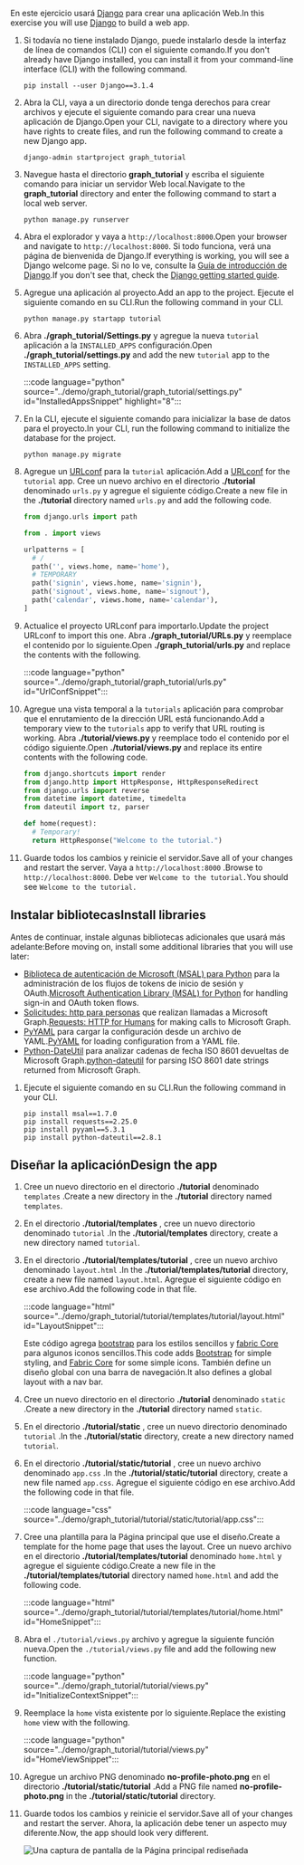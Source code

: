 <!-- markdownlint-disable MD002 MD041 -->

<span data-ttu-id="fa0af-101">En este ejercicio usará [Django](https://www.djangoproject.com/) para crear una aplicación Web.</span><span class="sxs-lookup"><span data-stu-id="fa0af-101">In this exercise you will use [Django](https://www.djangoproject.com/) to build a web app.</span></span>

1. <span data-ttu-id="fa0af-102">Si todavía no tiene instalado Django, puede instalarlo desde la interfaz de línea de comandos (CLI) con el siguiente comando.</span><span class="sxs-lookup"><span data-stu-id="fa0af-102">If you don't already have Django installed, you can install it from your command-line interface (CLI) with the following command.</span></span>

    ```Shell
    pip install --user Django==3.1.4
    ```

1. <span data-ttu-id="fa0af-103">Abra la CLI, vaya a un directorio donde tenga derechos para crear archivos y ejecute el siguiente comando para crear una nueva aplicación de Django.</span><span class="sxs-lookup"><span data-stu-id="fa0af-103">Open your CLI, navigate to a directory where you have rights to create files, and run the following command to create a new Django app.</span></span>

    ```Shell
    django-admin startproject graph_tutorial
    ```

1. <span data-ttu-id="fa0af-104">Navegue hasta el directorio **graph_tutorial** y escriba el siguiente comando para iniciar un servidor Web local.</span><span class="sxs-lookup"><span data-stu-id="fa0af-104">Navigate to the **graph_tutorial** directory and enter the following command to start a local web server.</span></span>

    ```Shell
    python manage.py runserver
    ```

1. <span data-ttu-id="fa0af-105">Abra el explorador y vaya a `http://localhost:8000`.</span><span class="sxs-lookup"><span data-stu-id="fa0af-105">Open your browser and navigate to `http://localhost:8000`.</span></span> <span data-ttu-id="fa0af-106">Si todo funciona, verá una página de bienvenida de Django.</span><span class="sxs-lookup"><span data-stu-id="fa0af-106">If everything is working, you will see a Django welcome page.</span></span> <span data-ttu-id="fa0af-107">Si no lo ve, consulte la [Guía de introducción de Django](https://www.djangoproject.com/start/).</span><span class="sxs-lookup"><span data-stu-id="fa0af-107">If you don't see that, check the [Django getting started guide](https://www.djangoproject.com/start/).</span></span>

1. <span data-ttu-id="fa0af-108">Agregue una aplicación al proyecto.</span><span class="sxs-lookup"><span data-stu-id="fa0af-108">Add an app to the project.</span></span> <span data-ttu-id="fa0af-109">Ejecute el siguiente comando en su CLI.</span><span class="sxs-lookup"><span data-stu-id="fa0af-109">Run the following command in your CLI.</span></span>

    ```Shell
    python manage.py startapp tutorial
    ```

1. <span data-ttu-id="fa0af-110">Abra **./graph_tutorial/Settings.py** y agregue la nueva `tutorial` aplicación a la `INSTALLED_APPS` configuración.</span><span class="sxs-lookup"><span data-stu-id="fa0af-110">Open **./graph_tutorial/settings.py** and add the new `tutorial` app to the `INSTALLED_APPS` setting.</span></span>

    :::code language="python" source="../demo/graph_tutorial/graph_tutorial/settings.py" id="InstalledAppsSnippet" highlight="8":::

1. <span data-ttu-id="fa0af-111">En la CLI, ejecute el siguiente comando para inicializar la base de datos para el proyecto.</span><span class="sxs-lookup"><span data-stu-id="fa0af-111">In your CLI, run the following command to initialize the database for the project.</span></span>

    ```Shell
    python manage.py migrate
    ```

1. <span data-ttu-id="fa0af-112">Agregue un [URLconf](https://docs.djangoproject.com/en/3.0/topics/http/urls/) para la `tutorial` aplicación.</span><span class="sxs-lookup"><span data-stu-id="fa0af-112">Add a [URLconf](https://docs.djangoproject.com/en/3.0/topics/http/urls/) for the `tutorial` app.</span></span> <span data-ttu-id="fa0af-113">Cree un nuevo archivo en el directorio **./tutorial** denominado `urls.py` y agregue el siguiente código.</span><span class="sxs-lookup"><span data-stu-id="fa0af-113">Create a new file in the **./tutorial** directory named `urls.py` and add the following code.</span></span>

    ```python
    from django.urls import path

    from . import views

    urlpatterns = [
      # /
      path('', views.home, name='home'),
      # TEMPORARY
      path('signin', views.home, name='signin'),
      path('signout', views.home, name='signout'),
      path('calendar', views.home, name='calendar'),
    ]
    ```

1. <span data-ttu-id="fa0af-114">Actualice el proyecto URLconf para importarlo.</span><span class="sxs-lookup"><span data-stu-id="fa0af-114">Update the project URLconf to import this one.</span></span> <span data-ttu-id="fa0af-115">Abra **./graph_tutorial/URLs.py** y reemplace el contenido por lo siguiente.</span><span class="sxs-lookup"><span data-stu-id="fa0af-115">Open **./graph_tutorial/urls.py** and replace the contents with the following.</span></span>

    :::code language="python" source="../demo/graph_tutorial/graph_tutorial/urls.py" id="UrlConfSnippet":::

1. <span data-ttu-id="fa0af-116">Agregue una vista temporal a la `tutorials` aplicación para comprobar que el enrutamiento de la dirección URL está funcionando.</span><span class="sxs-lookup"><span data-stu-id="fa0af-116">Add a temporary view to the `tutorials` app to verify that URL routing is working.</span></span> <span data-ttu-id="fa0af-117">Abra **./tutorial/views.py** y reemplace todo el contenido por el código siguiente.</span><span class="sxs-lookup"><span data-stu-id="fa0af-117">Open **./tutorial/views.py** and replace its entire contents with the following code.</span></span>

    ```python
    from django.shortcuts import render
    from django.http import HttpResponse, HttpResponseRedirect
    from django.urls import reverse
    from datetime import datetime, timedelta
    from dateutil import tz, parser

    def home(request):
      # Temporary!
      return HttpResponse("Welcome to the tutorial.")
    ```

1. <span data-ttu-id="fa0af-118">Guarde todos los cambios y reinicie el servidor.</span><span class="sxs-lookup"><span data-stu-id="fa0af-118">Save all of your changes and restart the server.</span></span> <span data-ttu-id="fa0af-119">Vaya a `http://localhost:8000` .</span><span class="sxs-lookup"><span data-stu-id="fa0af-119">Browse to `http://localhost:8000`.</span></span> <span data-ttu-id="fa0af-120">Debe ver `Welcome to the tutorial.`</span><span class="sxs-lookup"><span data-stu-id="fa0af-120">You should see `Welcome to the tutorial.`</span></span>

## <a name="install-libraries"></a><span data-ttu-id="fa0af-121">Instalar bibliotecas</span><span class="sxs-lookup"><span data-stu-id="fa0af-121">Install libraries</span></span>

<span data-ttu-id="fa0af-122">Antes de continuar, instale algunas bibliotecas adicionales que usará más adelante:</span><span class="sxs-lookup"><span data-stu-id="fa0af-122">Before moving on, install some additional libraries that you will use later:</span></span>

- <span data-ttu-id="fa0af-123">[Biblioteca de autenticación de Microsoft (MSAL) para Python](https://github.com/AzureAD/microsoft-authentication-library-for-python) para la administración de los flujos de tokens de inicio de sesión y OAuth.</span><span class="sxs-lookup"><span data-stu-id="fa0af-123">[Microsoft Authentication Library (MSAL) for Python](https://github.com/AzureAD/microsoft-authentication-library-for-python) for handling sign-in and OAuth token flows.</span></span>
- <span data-ttu-id="fa0af-124">[Solicitudes: http para personas](https://requests.readthedocs.io/en/master/) que realizan llamadas a Microsoft Graph.</span><span class="sxs-lookup"><span data-stu-id="fa0af-124">[Requests: HTTP for Humans](https://requests.readthedocs.io/en/master/) for making calls to Microsoft Graph.</span></span>
- <span data-ttu-id="fa0af-125">[PyYAML](https://pyyaml.org/wiki/PyYAMLDocumentation) para cargar la configuración desde un archivo de YAML.</span><span class="sxs-lookup"><span data-stu-id="fa0af-125">[PyYAML](https://pyyaml.org/wiki/PyYAMLDocumentation) for loading configuration from a YAML file.</span></span>
- <span data-ttu-id="fa0af-126">[Python-DateUtil](https://pypi.org/project/python-dateutil/) para analizar cadenas de fecha ISO 8601 devueltas de Microsoft Graph.</span><span class="sxs-lookup"><span data-stu-id="fa0af-126">[python-dateutil](https://pypi.org/project/python-dateutil/) for parsing ISO 8601 date strings returned from Microsoft Graph.</span></span>

1. <span data-ttu-id="fa0af-127">Ejecute el siguiente comando en su CLI.</span><span class="sxs-lookup"><span data-stu-id="fa0af-127">Run the following command in your CLI.</span></span>

    ```Shell
    pip install msal==1.7.0
    pip install requests==2.25.0
    pip install pyyaml==5.3.1
    pip install python-dateutil==2.8.1
    ```

## <a name="design-the-app"></a><span data-ttu-id="fa0af-128">Diseñar la aplicación</span><span class="sxs-lookup"><span data-stu-id="fa0af-128">Design the app</span></span>

1. <span data-ttu-id="fa0af-129">Cree un nuevo directorio en el directorio **./tutorial** denominado `templates` .</span><span class="sxs-lookup"><span data-stu-id="fa0af-129">Create a new directory in the **./tutorial** directory named `templates`.</span></span>

1. <span data-ttu-id="fa0af-130">En el directorio **./tutorial/templates** , cree un nuevo directorio denominado `tutorial` .</span><span class="sxs-lookup"><span data-stu-id="fa0af-130">In the **./tutorial/templates** directory, create a new directory named `tutorial`.</span></span>

1. <span data-ttu-id="fa0af-131">En el directorio **./tutorial/templates/tutorial** , cree un nuevo archivo denominado `layout.html` .</span><span class="sxs-lookup"><span data-stu-id="fa0af-131">In the **./tutorial/templates/tutorial** directory, create a new file named `layout.html`.</span></span> <span data-ttu-id="fa0af-132">Agregue el siguiente código en ese archivo.</span><span class="sxs-lookup"><span data-stu-id="fa0af-132">Add the following code in that file.</span></span>

    :::code language="html" source="../demo/graph_tutorial/tutorial/templates/tutorial/layout.html" id="LayoutSnippet":::

    <span data-ttu-id="fa0af-133">Este código agrega [bootstrap](http://getbootstrap.com/) para los estilos sencillos y [fabric Core](https://developer.microsoft.com/fluentui#/get-started#fabric-core) para algunos iconos sencillos.</span><span class="sxs-lookup"><span data-stu-id="fa0af-133">This code adds [Bootstrap](http://getbootstrap.com/) for simple styling, and [Fabric Core](https://developer.microsoft.com/fluentui#/get-started#fabric-core) for some simple icons.</span></span> <span data-ttu-id="fa0af-134">También define un diseño global con una barra de navegación.</span><span class="sxs-lookup"><span data-stu-id="fa0af-134">It also defines a global layout with a nav bar.</span></span>

1. <span data-ttu-id="fa0af-135">Cree un nuevo directorio en el directorio **./tutorial** denominado `static` .</span><span class="sxs-lookup"><span data-stu-id="fa0af-135">Create a new directory in the **./tutorial** directory named `static`.</span></span>

1. <span data-ttu-id="fa0af-136">En el directorio **./tutorial/static** , cree un nuevo directorio denominado `tutorial` .</span><span class="sxs-lookup"><span data-stu-id="fa0af-136">In the **./tutorial/static** directory, create a new directory named `tutorial`.</span></span>

1. <span data-ttu-id="fa0af-137">En el directorio **./tutorial/static/tutorial** , cree un nuevo archivo denominado `app.css` .</span><span class="sxs-lookup"><span data-stu-id="fa0af-137">In the **./tutorial/static/tutorial** directory, create a new file named `app.css`.</span></span> <span data-ttu-id="fa0af-138">Agregue el siguiente código en ese archivo.</span><span class="sxs-lookup"><span data-stu-id="fa0af-138">Add the following code in that file.</span></span>

    :::code language="css" source="../demo/graph_tutorial/tutorial/static/tutorial/app.css":::

1. <span data-ttu-id="fa0af-139">Cree una plantilla para la Página principal que use el diseño.</span><span class="sxs-lookup"><span data-stu-id="fa0af-139">Create a template for the home page that uses the layout.</span></span> <span data-ttu-id="fa0af-140">Cree un nuevo archivo en el directorio **./tutorial/templates/tutorial** denominado `home.html` y agregue el siguiente código.</span><span class="sxs-lookup"><span data-stu-id="fa0af-140">Create a new file in the **./tutorial/templates/tutorial** directory named `home.html` and add the following code.</span></span>

    :::code language="html" source="../demo/graph_tutorial/tutorial/templates/tutorial/home.html" id="HomeSnippet":::

1. <span data-ttu-id="fa0af-141">Abra el `./tutorial/views.py` archivo y agregue la siguiente función nueva.</span><span class="sxs-lookup"><span data-stu-id="fa0af-141">Open the `./tutorial/views.py` file and add the following new function.</span></span>

    :::code language="python" source="../demo/graph_tutorial/tutorial/views.py" id="InitializeContextSnippet":::

1. <span data-ttu-id="fa0af-142">Reemplace la `home` vista existente por lo siguiente.</span><span class="sxs-lookup"><span data-stu-id="fa0af-142">Replace the existing `home` view with the following.</span></span>

    :::code language="python" source="../demo/graph_tutorial/tutorial/views.py" id="HomeViewSnippet":::

1. <span data-ttu-id="fa0af-143">Agregue un archivo PNG denominado **no-profile-photo.png** en el directorio **./tutorial/static/tutorial** .</span><span class="sxs-lookup"><span data-stu-id="fa0af-143">Add a PNG file named **no-profile-photo.png** in the **./tutorial/static/tutorial** directory.</span></span>

1. <span data-ttu-id="fa0af-144">Guarde todos los cambios y reinicie el servidor.</span><span class="sxs-lookup"><span data-stu-id="fa0af-144">Save all of your changes and restart the server.</span></span> <span data-ttu-id="fa0af-145">Ahora, la aplicación debe tener un aspecto muy diferente.</span><span class="sxs-lookup"><span data-stu-id="fa0af-145">Now, the app should look very different.</span></span>

    ![Una captura de pantalla de la Página principal rediseñada](./images/create-app-01.png)
